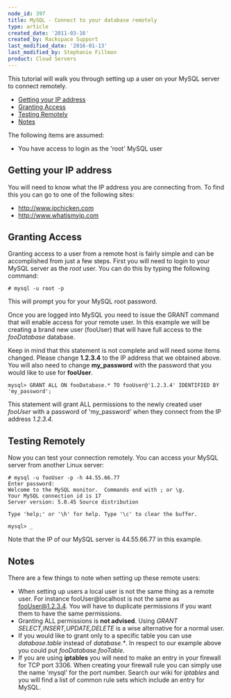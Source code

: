 ```yaml
---
node_id: 397
title: MySQL - Connect to your database remotely
type: article
created_date: '2011-03-16'
created_by: Rackspace Support
last_modified_date: '2016-01-13'
last_modified_by: Stephanie Fillmon
product: Cloud Servers
---
```


This tutorial will walk you through setting up a user on your MySQL
server to connect remotely.

-   [<span class="toctext">Getting your IP
    address</span>](#Getting_your_IP_address)
-   [<span class="toctext">Granting Access</span>](#Granting_Access)
-   [<span class="toctext">Testing Remotely</span>](#Testing_Remotely)
-   [<span class="toctext">Notes</span>](#Notes)

The following items are assumed:

-   You have access to login as the 'root' MySQL user



<span class="mw-headline">Getting your IP address </span>
---------------------------------------------------------

You will need to know what the IP address you are connecting from. To
find this you can go to one of the following sites:

-   <http://www.ipchicken.com>
-   <http://www.whatismyip.com>



<span class="mw-headline">Granting Access </span>
-------------------------------------------------

Granting access to a user from a remote host is fairly simple and can be
accomplished from just a few steps. First you will need to login to your
MySQL server as the *root* user. You can do this by typing the following
command:

    # mysql -u root -p

This will prompt you for your MySQL root password.

Once you are logged into MySQL you need to issue the GRANT command that
will enable access for your remote user. In this example we will be
creating a brand new user (fooUser) that will have full access to the
*fooDatabase* database.

Keep in mind that this statement is not complete and will need some
items changed. Please change **1.2.3.4** to the IP address that we
obtained above. You will also need to change **my\_password** with the
password that you would like to use for **fooUser**.

    mysql> GRANT ALL ON fooDatabase.* TO fooUser@'1.2.3.4' IDENTIFIED BY 'my_password';

This statement will grant ALL permissions to the newly created user
*fooUser* with a password of 'my\_password' when they connect from the
IP address *1.2.3.4*.



<span class="mw-headline">Testing Remotely </span>
--------------------------------------------------

Now you can test your connection remotely. You can access your MySQL
server from another Linux server:

    # mysql -u fooUser -p -h 44.55.66.77
    Enter password:
    Welcome to the MySQL monitor.  Commands end with ; or \g.
    Your MySQL connection id is 17
    Server version: 5.0.45 Source distribution

    Type 'help;' or '\h' for help. Type '\c' to clear the buffer.

    mysql> _

Note that the IP of our MySQL server is 44.55.66.77 in this example.



<span class="mw-headline">Notes </span>
---------------------------------------

There are a few things to note when setting up these remote users:

-   When setting up users a local user is not the same thing as a
    remote user. For instance fooUser@localhost is not the same
    as fooUser@1.2.3.4. You will have to duplicate permissions if you
    want them to have the same permissions.
-   Granting ALL permissions is **not advised**. Using *GRANT
    SELECT,INSERT,UPDATE,DELETE* is a wise alternative for a
    normal user.
-   If you would like to grant only to a specific table you can use
    *database.table* instead of *database.\**. In respect to our example
    above you could put *fooDatabase.fooTable*.
-   If you are using **iptables** you will need to make an entry in your
    firewall for TCP port 3306. When creating your firewall rule you can
    simply use the name 'mysql' for the port number. Search our wiki for
    *iptables* and you will find a list of common rule sets which
    include an entry for MySQL.



